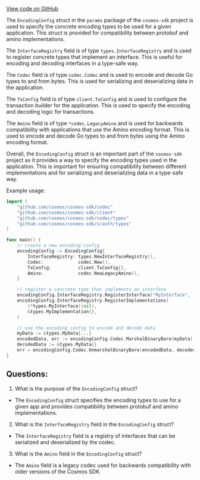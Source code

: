 [View code on GitHub](https://github.com/cosmos/cosmos-sdk.git/simapp/params/encoding.go)

The `EncodingConfig` struct in the `params` package of the `cosmos-sdk` project is used to specify the concrete encoding types to be used for a given application. This struct is provided for compatibility between protobuf and amino implementations.

The `InterfaceRegistry` field is of type `types.InterfaceRegistry` and is used to register concrete types that implement an interface. This is useful for encoding and decoding interfaces in a type-safe way.

The `Codec` field is of type `codec.Codec` and is used to encode and decode Go types to and from bytes. This is used for serializing and deserializing data in the application.

The `TxConfig` field is of type `client.TxConfig` and is used to configure the transaction builder for the application. This is used to specify the encoding and decoding logic for transactions.

The `Amino` field is of type `*codec.LegacyAmino` and is used for backwards compatibility with applications that use the Amino encoding format. This is used to encode and decode Go types to and from bytes using the Amino encoding format.

Overall, the `EncodingConfig` struct is an important part of the `cosmos-sdk` project as it provides a way to specify the encoding types used in the application. This is important for ensuring compatibility between different implementations and for serializing and deserializing data in a type-safe way. 

Example usage:

```go
import (
    "github.com/cosmos/cosmos-sdk/codec"
    "github.com/cosmos/cosmos-sdk/client"
    "github.com/cosmos/cosmos-sdk/codec/types"
    "github.com/cosmos/cosmos-sdk/x/auth/types"
)

func main() {
    // create a new encoding config
    encodingConfig := EncodingConfig{
        InterfaceRegistry: types.NewInterfaceRegistry(),
        Codec:             codec.New(),
        TxConfig:          client.TxConfig{},
        Amino:             codec.NewLegacyAmino(),
    }

    // register a concrete type that implements an interface
    encodingConfig.InterfaceRegistry.RegisterInterface("MyInterface", (*types.MyInterface)(nil))
    encodingConfig.InterfaceRegistry.RegisterImplementations(
        (*types.MyInterface)(nil),
        &types.MyImplementation{},
    )

    // use the encoding config to encode and decode data
    myData := &types.MyData{...}
    encodedData, err := encodingConfig.Codec.MarshalBinaryBare(myData)
    decodedData := &types.MyData{}
    err = encodingConfig.Codec.UnmarshalBinaryBare(encodedData, decodedData)
}
```
## Questions: 
 1. What is the purpose of the `EncodingConfig` struct?
- The `EncodingConfig` struct specifies the encoding types to use for a given app and provides compatibility between protobuf and amino implementations.

2. What is the `InterfaceRegistry` field in the `EncodingConfig` struct?
- The `InterfaceRegistry` field is a registry of interfaces that can be serialized and deserialized by the codec.

3. What is the `Amino` field in the `EncodingConfig` struct?
- The `Amino` field is a legacy codec used for backwards compatibility with older versions of the Cosmos SDK.
